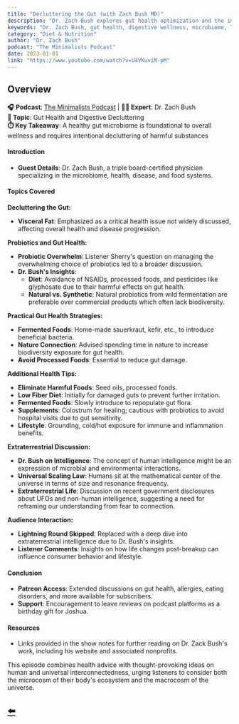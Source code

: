 ```yaml
---
title: "Decluttering the Gut (with Zach Bush MD)"
description: "Dr. Zach Bush explores gut health optimization and the importance of decluttering digestive systems for overall wellness and immune function."
keywords: "Dr. Zach Bush, gut health, digestive wellness, microbiome, The Minimalists, gut decluttering, immune function"
category: "Diet & Nutrition"
author: "Dr. Zach Bush"
podcast: "The Minimalists Podcast"
date: 2023-01-01
link: "https://www.youtube.com/watch?v=U4VKuviM-pM"
---
```


## Overview

**🎧 Podcast**: [The Minimalists Podcast](http://minimalists.com/podcast) | **👨‍⚕️ Expert**: Dr. Zach Bush  
**🎯 Topic**: Gut Health and Digestive Decluttering  
**⏱️ Key Takeaway**: A healthy gut microbiome is foundational to overall wellness and requires intentional decluttering of harmful substances

#### **Introduction**
- **Guest Details**: Dr. Zach Bush, a triple board-certified physician specializing in the microbiome, health, disease, and food systems.

#### **Topics Covered**

**Decluttering the Gut:**
- **Visceral Fat**: Emphasized as a critical health issue not widely discussed, affecting overall health and disease progression.

**Probiotics and Gut Health:**
- **Probiotic Overwhelm**: Listener Sherry's question on managing the overwhelming choice of probiotics led to a broader discussion.
- **Dr. Bush's Insights**:
  - **Diet**: Avoidance of NSAIDs, processed foods, and pesticides like glyphosate due to their harmful effects on gut health.
  - **Natural vs. Synthetic**: Natural probiotics from wild fermentation are preferable over commercial products which often lack biodiversity.

**Practical Gut Health Strategies:**
- **Fermented Foods**: Home-made sauerkraut, kefir, etc., to introduce beneficial bacteria.
- **Nature Connection**: Advised spending time in nature to increase biodiversity exposure for gut health.
- **Avoid Processed Foods**: Essential to reduce gut damage.

**Additional Health Tips:**
- **Eliminate Harmful Foods**: Seed oils, processed foods.
- **Low Fiber Diet**: Initially for damaged guts to prevent further irritation.
- **Fermented Foods**: Slowly introduce to repopulate gut flora.
- **Supplements**: Colostrum for healing; cautious with probiotics to avoid hospital visits due to gut sensitivity.
- **Lifestyle**: Grounding, cold/hot exposure for immune and inflammation benefits.

**Extraterrestrial Discussion:**
- **Dr. Bush on Intelligence**: The concept of human intelligence might be an expression of microbial and environmental interactions.
- **Universal Scaling Law**: Humans sit at the mathematical center of the universe in terms of size and resonance frequency.
- **Extraterrestrial Life**: Discussion on recent government disclosures about UFOs and non-human intelligence, suggesting a need for reframing our understanding from fear to connection.

**Audience Interaction:**
- **Lightning Round Skipped**: Replaced with a deep dive into extraterrestrial intelligence due to Dr. Bush's insights.
- **Listener Comments**: Insights on how life changes post-breakup can influence consumer behavior and lifestyle.

#### **Conclusion**
- **Patreon Access**: Extended discussions on gut health, allergies, eating disorders, and more available for subscribers.
- **Support**: Encouragement to leave reviews on podcast platforms as a birthday gift for Joshua.

#### **Resources**
- Links provided in the show notes for further reading on Dr. Zack Bush's work, including his website and associated nonprofits.

This episode combines health advice with thought-provoking ideas on human and universal interconnectedness, urging listeners to consider both the microcosm of their body's ecosystem and the macrocosm of the universe.

## [⬅️](/)